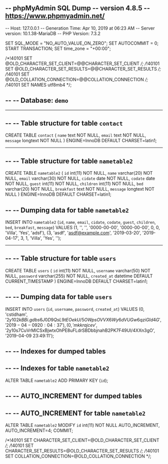 -- phpMyAdmin SQL Dump
-- version 4.8.5
-- https://www.phpmyadmin.net/
--
-- Host: 127.0.0.1
-- Generation Time: Apr 10, 2019 at 06:23 AM
-- Server version: 10.1.38-MariaDB
-- PHP Version: 7.3.2

SET SQL_MODE = "NO_AUTO_VALUE_ON_ZERO";
SET AUTOCOMMIT = 0;
START TRANSACTION;
SET time_zone = "+00:00";


/*!40101 SET @OLD_CHARACTER_SET_CLIENT=@@CHARACTER_SET_CLIENT */;
/*!40101 SET @OLD_CHARACTER_SET_RESULTS=@@CHARACTER_SET_RESULTS */;
/*!40101 SET @OLD_COLLATION_CONNECTION=@@COLLATION_CONNECTION */;
/*!40101 SET NAMES utf8mb4 */;

--
-- Database: `demo`
--

-- --------------------------------------------------------

--
-- Table structure for table `contact`
--

CREATE TABLE `contact` (
  `name` text NOT NULL,
  `email` text NOT NULL,
  `message` longtext NOT NULL
) ENGINE=InnoDB DEFAULT CHARSET=latin1;

-- --------------------------------------------------------

--
-- Table structure for table `nametable2`
--

CREATE TABLE `nametable2` (
  `id` int(11) NOT NULL,
  `name` varchar(20) NOT NULL,
  `email` varchar(30) NOT NULL,
  `cidate` date NOT NULL,
  `codate` date NOT NULL,
  `guest` int(11) NOT NULL,
  `children` int(11) NOT NULL,
  `bed` varchar(20) NOT NULL,
  `breakfast` text NOT NULL,
  `message` longtext NOT NULL
) ENGINE=InnoDB DEFAULT CHARSET=latin1;

--
-- Dumping data for table `nametable2`
--

INSERT INTO `nametable2` (`id`, `name`, `email`, `cidate`, `codate`, `guest`, `children`, `bed`, `breakfast`, `message`) VALUES
(1, '', '', '0000-00-00', '0000-00-00', 0, 0, 'Villa', 'Yes', 'adsf'),
(3, 'asdf', 'asdf@example.com', '2019-03-20', '2019-04-17', 3, 1, 'Villa', 'Yes', '');

-- --------------------------------------------------------

--
-- Table structure for table `users`
--

CREATE TABLE `users` (
  `id` int(11) NOT NULL,
  `username` varchar(50) NOT NULL,
  `password` varchar(255) NOT NULL,
  `created_at` datetime DEFAULT CURRENT_TIMESTAMP
) ENGINE=InnoDB DEFAULT CHARSET=latin1;

--
-- Dumping data for table `users`
--

INSERT INTO `users` (`id`, `username`, `password`, `created_at`) VALUES
(0, 'cstidham', '$2y$10$2kBBi.gdbs6J0D9QsL9tEOekU/5OWpsOVVX6Wy6dVUGw6qziGId4G', '2019-04-09 20:04:37'),
(0, 'mkkrajcev', '$2y$10$s7CuVrMICSxBjwtxOhPE8uFLdrSBDbbjnahB2PK7F49Ul/4XXn3gO', '2019-04-09 23:49:11');

--
-- Indexes for dumped tables
--

--
-- Indexes for table `nametable2`
--
ALTER TABLE `nametable2`
  ADD PRIMARY KEY (`id`);

--
-- AUTO_INCREMENT for dumped tables
--

--
-- AUTO_INCREMENT for table `nametable2`
--
ALTER TABLE `nametable2`
  MODIFY `id` int(11) NOT NULL AUTO_INCREMENT, AUTO_INCREMENT=4;
COMMIT;

/*!40101 SET CHARACTER_SET_CLIENT=@OLD_CHARACTER_SET_CLIENT */;
/*!40101 SET CHARACTER_SET_RESULTS=@OLD_CHARACTER_SET_RESULTS */;
/*!40101 SET COLLATION_CONNECTION=@OLD_COLLATION_CONNECTION */;
